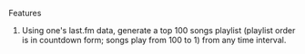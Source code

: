 Features

1. Using one's last.fm data, generate a top 100 songs playlist (playlist order is in countdown form; songs play from 100 to 1) from any time interval.
